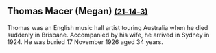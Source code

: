 
## Thomas Macer (Megan) <small>[(21‑14‑3)](https://brisbane.discovereverafter.com/profile/32009355 "Go to Memorial Information" )</small>

Thomas was an English music hall artist touring Australia when he died suddenly in Brisbane. Accompanied by his wife, he arrived in Sydney in 1924. He was buried 17 November 1926 aged 34 years.

<!-- https://trove.nla.gov.au/newspaper/article/21095675?searchTerm=%22Thomas%20Megan%22 -->
